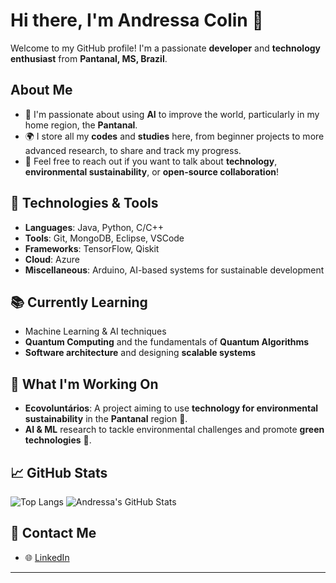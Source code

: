 # Hi there, I'm Andressa Colin 👋

Welcome to my GitHub profile! I'm a passionate **developer** and **technology enthusiast** from **Pantanal, MS, Brazil**. 

## About Me
- 🌱 I'm passionate about using **AI** to improve the world, particularly in my home region, the **Pantanal**.
- 🌍 I store all my **codes** and **studies** here, from beginner projects to more advanced research, to share and track my progress.
- 💬 Feel free to reach out if you want to talk about **technology**, **environmental sustainability**, or **open-source collaboration**!

## 🚀 Technologies & Tools
- **Languages**: Java, Python, C/C++
- **Tools**: Git, MongoDB, Eclipse, VSCode
- **Frameworks**: TensorFlow, Qiskit
- **Cloud**: Azure
- **Miscellaneous**: Arduino, AI-based systems for sustainable development

## 📚 Currently Learning
- Machine Learning & AI techniques
- **Quantum Computing** and the fundamentals of **Quantum Algorithms**
- **Software architecture** and designing **scalable systems**

## 🌱 What I'm Working On
- **Ecovoluntários**: A project aiming to use **technology for environmental sustainability** in the **Pantanal** region 🌿.
- **AI & ML** research to tackle environmental challenges and promote **green technologies** 🌱.

## 📈 GitHub Stats
![Top Langs](https://github-readme-stats.vercel.app/api/top-langs/?username=andressacolin&layout=compact&theme=radical)
                    ![Andressa's GitHub Stats](https://github-readme-stats.vercel.app/api?username=yourusername&show_icons=true&hide_title=true&count_private=true&hide=prs&theme=radical)

## 📧 Contact Me
- 🌐 [LinkedIn](https://www.linkedin.com/in/andressa-colin-barbosa)


---






